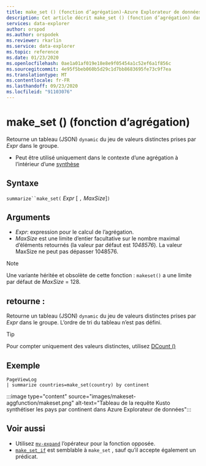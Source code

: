 ```yaml
---
title: make_set () (fonction d’agrégation)-Azure Explorateur de données | Microsoft Docs
description: Cet article décrit make_set () (fonction d’agrégation) dans Azure Explorateur de données.
services: data-explorer
author: orspod
ms.author: orspodek
ms.reviewer: rkarlin
ms.service: data-explorer
ms.topic: reference
ms.date: 01/23/2020
ms.openlocfilehash: 0ae1a01af019e18e8e9f05454a1c52ef6a1f856c
ms.sourcegitcommit: 4e95f5beb060b5d29c1d7bb8683695fe73c9f7ea
ms.translationtype: MT
ms.contentlocale: fr-FR
ms.lasthandoff: 09/23/2020
ms.locfileid: "91103076"
---
```

# <a name="make_set-aggregation-function"></a>make_set () (fonction d’agrégation)

Retourne un tableau (JSON) `dynamic` du jeu de valeurs distinctes prises par *Expr* dans le groupe.

* Peut être utilisé uniquement dans le contexte d’une agrégation à l’intérieur d’une [synthèse](summarizeoperator.md)

## <a name="syntax"></a>Syntaxe

`summarize``make_set(` *Expr* [ `,` *MaxSize*]`)`

## <a name="arguments"></a>Arguments

* *Expr*: expression pour le calcul de l’agrégation.
* *MaxSize* est une limite d’entier facultative sur le nombre maximal d’éléments retournés (la valeur par défaut est *1048576*). La valeur MaxSize ne peut pas dépasser 1048576.

> [!NOTE]
> Une variante héritée et obsolète de cette fonction : `makeset()` a une limite par défaut de *MaxSize* = 128.

## <a name="returns"></a>retourne :

Retourne un tableau (JSON) `dynamic` du jeu de valeurs distinctes prises par *Expr* dans le groupe.
L’ordre de tri du tableau n’est pas défini.

> [!TIP]
> Pour compter uniquement des valeurs distinctes, utilisez [DCount ()](dcount-aggfunction.md)

## <a name="example"></a>Exemple

```kusto
PageViewLog 
| summarize countries=make_set(country) by continent
```

:::image type="content" source="images/makeset-aggfunction/makeset.png" alt-text="Tableau de la requête Kusto synthétiser les pays par continent dans Azure Explorateur de données":::

## <a name="see-also"></a>Voir aussi

* Utilisez [`mv-expand`](./mvexpandoperator.md) l’opérateur pour la fonction opposée.
* [`make_set_if`](./makesetif-aggfunction.md) est semblable à `make_set` , sauf qu’il accepte également un prédicat.
